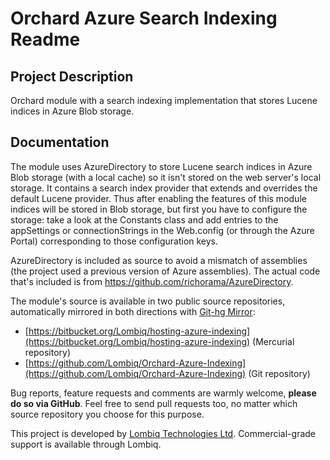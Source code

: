 # Orchard Azure Search Indexing Readme



## Project Description

Orchard module with a search indexing implementation that stores Lucene indices in Azure Blob storage.


## Documentation

The module uses AzureDirectory to store Lucene search indices in Azure Blob storage (with a local cache) so it isn't stored on the web server's local storage. It contains a search index provider that extends and overrides the default Lucene provider. Thus after enabling the features of this module indices will be stored in Blob storage, but first you have to configure the storage: take a look at the Constants class and add entries to the appSettings or connectionStrings in the Web.config (or through the Azure Portal) corresponding to those configuration keys.

AzureDirectory is included as source to avoid a mismatch of assemblies (the project used a previous version of Azure assemblies). The actual code that's included is from https://github.com/richorama/AzureDirectory.

The module's source is available in two public source repositories, automatically mirrored in both directions with [Git-hg Mirror](https://githgmirror.com):

- [https://bitbucket.org/Lombiq/hosting-azure-indexing](https://bitbucket.org/Lombiq/hosting-azure-indexing) (Mercurial repository)
- [https://github.com/Lombiq/Orchard-Azure-Indexing](https://github.com/Lombiq/Orchard-Azure-Indexing) (Git repository)

Bug reports, feature requests and comments are warmly welcome, **please do so via GitHub**.
Feel free to send pull requests too, no matter which source repository you choose for this purpose.

This project is developed by [Lombiq Technologies Ltd](http://lombiq.com/). Commercial-grade support is available through Lombiq.